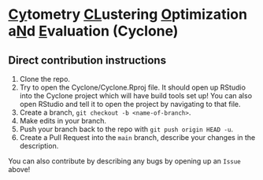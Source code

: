 # <ins>Cy</ins>tometry <ins>CL</ins>ustering <ins>O</ins>ptimization a<ins>N</ins>d <ins>E</ins>valuation (Cyclone)


## Direct contribution instructions 
1. Clone the repo.
2. Try to open the Cyclone/Cyclone.Rproj file.  It should open up RStudio into the Cyclone project which will have build tools set up!  You can also open RStudio and tell it to open the project by navigating to that file.
3. Create a branch, `git checkout -b <name-of-branch>`.
5. Make edits in your branch.
6. Push your branch back to the repo with `git push origin HEAD -u`.
7. Create a Pull Request into the `main` branch, describe your changes in the description.

You can also contribute by describing any bugs by opening up an `Issue` above!
